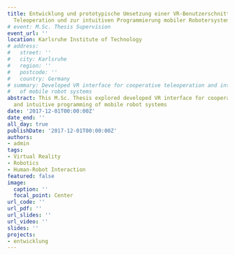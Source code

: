 ```yaml
---
title: Entwicklung und prototypische Umsetzung einer VR-Benutzerschnittelle zur kooperativen
  Teleoperation und zur intuitiven Programmierung mobiler Robotersysteme
# event: M.Sc. Thesis Supervision
event_url: ''
location: Karlsruhe Institute of Technology
# address:
#   street: ''
#   city: Karlsruhe
#   region: ''
#   postcode: ''
#   country: Germany
# summary: Developed VR interface for cooperative teleoperation and intuitive programming
#   of mobile robot systems
abstract: This M.Sc. Thesis explored developed VR interface for cooperative teleoperation
  and intuitive programming of mobile robot systems
date: '2017-12-01T00:00:00Z'
date_end: ''
all_day: true
publishDate: '2017-12-01T00:00:00Z'
authors:
- admin
tags:
- Virtual Reality
- Robotics
- Human-Robot Interaction
featured: false
image:
  caption: ''
  focal_point: Center
url_code: ''
url_pdf: ''
url_slides: ''
url_video: ''
slides: ''
projects:
- entwicklung
---
```

